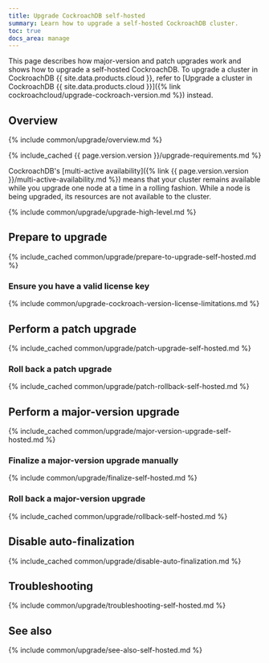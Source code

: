 ```yaml
---
title: Upgrade CockroachDB self-hosted
summary: Learn how to upgrade a self-hosted CockroachDB cluster.
toc: true
docs_area: manage
---
```


This page describes how major-version and patch upgrades work and shows how to upgrade a self-hosted CockroachDB. To upgrade a cluster in CockroachDB {{ site.data.products.cloud }}, refer to [Upgrade a cluster in CockroachDB {{ site.data.products.cloud }}]({% link cockroachcloud/upgrade-cockroach-version.md %}) instead.

## Overview

{% include common/upgrade/overview.md %}

{% include_cached {{ page.version.version }}/upgrade-requirements.md %}

CockroachDB's [multi-active availability]({% link {{ page.version.version }}/multi-active-availability.md %}) means that your cluster remains available while you upgrade one node at a time in a rolling fashion. While a node is being upgraded, its resources are not available to the cluster.

{% include common/upgrade/upgrade-high-level.md %}

## Prepare to upgrade

{% include_cached common/upgrade/prepare-to-upgrade-self-hosted.md %}

### Ensure you have a valid license key

{% include common/upgrade-cockroach-version-license-limitations.md %}

## Perform a patch upgrade

{% include_cached common/upgrade/patch-upgrade-self-hosted.md %}

### Roll back a patch upgrade

{% include_cached common/upgrade/patch-rollback-self-hosted.md %}

## Perform a major-version upgrade

{% include_cached common/upgrade/major-version-upgrade-self-hosted.md %}

### Finalize a major-version upgrade manually

{% include common/upgrade/finalize-self-hosted.md %}

### Roll back a major-version upgrade

{% include_cached common/upgrade/rollback-self-hosted.md %}

## Disable auto-finalization

{% include_cached common/upgrade/disable-auto-finalization.md %}

## Troubleshooting

{% include common/upgrade/troubleshooting-self-hosted.md %}

## See also

{% include common/upgrade/see-also-self-hosted.md %}
